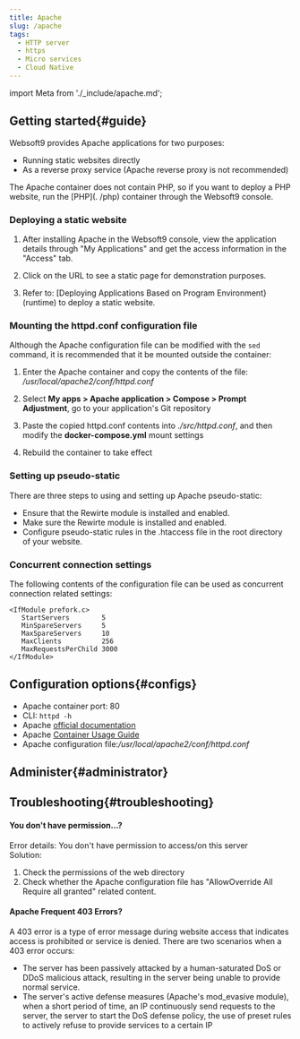 ```yaml
---
title: Apache
slug: /apache
tags:
  - HTTP server
  - https
  - Micro services
  - Cloud Native
---
```


import Meta from './_include/apache.md';

<Meta name="meta" />

## Getting started{#guide}

Websoft9 provides Apache applications for two purposes:

- Running static websites directly
- As a reverse proxy service (Apache reverse proxy is not recommended)

The Apache container does not contain PHP, so if you want to deploy a PHP website, run the [PHP](. /php) container through the Websoft9 console.  

### Deploying a static website

1. After installing Apache in the Websoft9 console, view the application details through "My Applications" and get the access information in the "Access" tab.

2. Click on the URL to see a static page for demonstration purposes.

3. Refer to: [Deploying Applications Based on Program Environment}(runtime) to deploy a static website.

### Mounting the httpd.conf configuration file

Although the Apache configuration file can be modified with the `sed` command, it is recommended that it be mounted outside the container:

1. Enter the Apache container and copy the contents of the file: */usr/local/apache2/conf/httpd.conf*

2. Select **My apps > Apache application > Compose > Prompt Adjustment**, go to your application's Git repository 

3. Paste the copied httpd.conf contents into *./src/httpd.conf*, and then modify the **docker-compose.yml** mount settings

4. Rebuild the container to take effect

### Setting up pseudo-static

There are three steps to using and setting up Apache pseudo-static:

- Ensure that the Rewirte module is installed and enabled.
- Make sure the Rewirte module is installed and enabled.
- Configure pseudo-static rules in the .htaccess file in the root directory of your website.

### Concurrent connection settings

The following contents of the configuration file can be used as concurrent connection related settings:

```
<IfModule prefork.c>
   StartServers        5
   MinSpareServers     5
   MaxSpareServers     10
   MaxClients          256
   MaxRequestsPerChild 3000
</IfModule>
```

## Configuration options{#configs}

- Apache container port: 80
- CLI: `httpd -h`
- Apache [official documentation](https://httpd.apache.org/docs/2.4/)
- Apache [Container Usage Guide](https://hub.docker.com/_/httpd)
- Apache configuration file:*/usr/local/apache2/conf/httpd.conf*

## Administer{#administrator}

## Troubleshooting{#troubleshooting}

#### You don't have permission...?

Error details: You don't have permission to access/on this server  
Solution:

1. Check the permissions of the web directory
2. Check whether the Apache configuration file has "AllowOverride All Require all granted" related content.

#### Apache Frequent 403 Errors?

A 403 error is a type of error message during website access that indicates access is prohibited or service is denied. There are two scenarios when a 403 error occurs:

- The server has been passively attacked by a human-saturated DoS or DDoS malicious attack, resulting in the server being unable to provide normal service.
- The server's active defense measures (Apache's mod_evasive module), when a short period of time, an IP continuously send requests to the server, the server to start the DoS defense policy, the use of preset rules to actively refuse to provide services to a certain IP